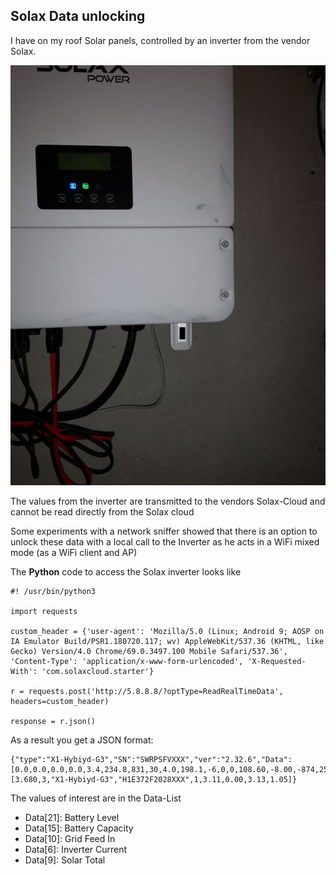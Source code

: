## Solax Data unlocking
I have on my roof Solar panels, controlled by an inverter from the vendor Solax.

![Solax WiFi stick](https://github.com/hdwinkel/quarkus-logger/blob/develop/doc/pictures/DL-Solax.jpg "Solax WiFi stick")

The values from the inverter are transmitted to the vendors Solax-Cloud and cannot be read directly from the Solax cloud

Some experiments with a network sniffer showed that there is an option to unlock these data with a local call to the Inverter as he acts in a WiFi mixed mode (as a WiFi client and AP)

The **Python** code to access the Solax inverter looks like
```
#! /usr/bin/python3

import requests

custom_header = {'user-agent': 'Mozilla/5.0 (Linux; Android 9; AOSP on IA Emulator Build/PSR1.180720.117; wv) AppleWebKit/537.36 (KHTML, like Gecko) Version/4.0 Chrome/69.0.3497.100 Mobile Safari/537.36', 'Content-Type': 'application/x-www-form-urlencoded', 'X-Requested-With': 'com.solaxcloud.starter'}

r = requests.post('http://5.8.8.8/?optType=ReadRealTimeData', headers=custom_header)

response = r.json()
```

As a result you get a JSON format:
```
{"type":"X1-Hybiyd-G3","SN":"SWRPSFVXXX","ver":"2.32.6","Data":[0.0,0.0,0.0,0.0,3.4,234.8,831,30,4.0,198.1,-6,0,0,108.60,-8.00,-874,25.0,0.59,0.0,138.3,0.0,87.00,0,0,0,0.0,0.0,0.0,0.0,0,0,0,0.0,0.0,0.0,0.0,0,0,0,0.0,0.0,276.02,1419.23,0,0,0,0,0,0,0,49.99,0,0,0.0,0.0,0,0.00,0,0,0,0.00,0,8,0,0,0.00,0,8,2,0,0,0,0,0,0,0,0,0,0,0,0,0,0,0,0,0,0,0,0,0,0,0,0,0,0,0,1,1,0,0,0.00,0.00],"Information":[3.680,3,"X1-Hybiyd-G3","H1E372F2028XXX",1,3.11,0.00,3.13,1.05]}
```
The values of interest are in the Data-List

* Data[21]: Battery Level
* Data[15]: Battery Capacity
* Data[10]: Grid Feed In
* Data[6]: Inverter Current
* Data[9]: Solar Total


